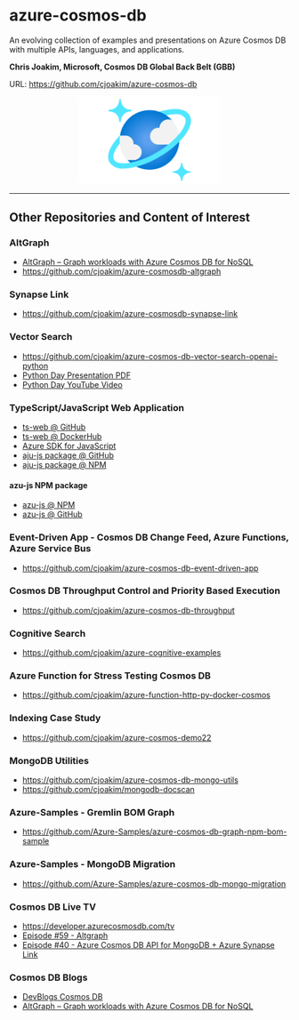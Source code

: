 # azure-cosmos-db

An evolving collection of examples and presentations on Azure Cosmos DB
with multiple APIs, languages, and applications.

**Chris Joakim, Microsoft, Cosmos DB Global Back Belt (GBB)**

URL: https://github.com/cjoakim/azure-cosmos-db

<p align="center">
    <img src="docs/img/cosmos-db-logo.png" width="50%">
</p>

---

## Other Repositories and Content of Interest

### AltGraph

- [AltGraph – Graph workloads with Azure Cosmos DB for NoSQL](https://devblogs.microsoft.com/cosmosdb/altgraph-graph-workloads-with-azure-cosmos-db-for-nosql/)
- https://github.com/cjoakim/azure-cosmosdb-altgraph

### Synapse Link

- https://github.com/cjoakim/azure-cosmosdb-synapse-link

### Vector Search

- https://github.com/cjoakim/azure-cosmos-db-vector-search-openai-python
- [Python Day Presentation PDF](docs/Azure-Developers-Python-Day-Joakim-Vector-Search.pdf)
- [Python Day YouTube Video](https://www.youtube.com/watch?v=5z32NS4IG0w)

### TypeScript/JavaScript Web Application

- [ts-web @ GitHub](https://github.com/cjoakim/azure-cosmos-db-ts-web)
- [ts-web @ DockerHub](https://hub.docker.com/r/cjoakim/azure-cosmos-db-ts-web-prod)
- [Azure SDK for JavaScript](https://github.com/Azure/azure-sdk-for-js)
- [aju-js package @ GitHub](https://github.com/cjoakim/azu-js) 
- [aju-js package @ NPM](https://www.npmjs.com/package/azu-js/v/1.0.3) 

#### azu-js NPM package

- [azu-js @ NPM](https://www.npmjs.com/package/azu-js/v/1.0.3)
- [azu-js @ GitHub](https://github.com/cjoakim/azu-js)

### Event-Driven App - Cosmos DB Change Feed, Azure Functions, Azure Service Bus

- https://github.com/cjoakim/azure-cosmos-db-event-driven-app

### Cosmos DB Throughput Control and Priority Based Execution

- https://github.com/cjoakim/azure-cosmos-db-throughput

### Cognitive Search

- https://github.com/cjoakim/azure-cognitive-examples

### Azure Function for Stress Testing Cosmos DB

- https://github.com/cjoakim/azure-function-http-py-docker-cosmos

### Indexing Case Study

- https://github.com/cjoakim/azure-cosmos-demo22

### MongoDB Utilities

- https://github.com/cjoakim/azure-cosmos-db-mongo-utils
- https://github.com/cjoakim/mongodb-docscan

### Azure-Samples - Gremlin BOM Graph

- https://github.com/Azure-Samples/azure-cosmos-db-graph-npm-bom-sample

### Azure-Samples - MongoDB Migration

- https://github.com/Azure-Samples/azure-cosmos-db-mongo-migration

### Cosmos DB Live TV

- https://developer.azurecosmosdb.com/tv
- [Episode #59 - Altgraph](https://www.youtube.com/watch?v=SGih_Kj_1yk&list=PLmamF3YkHLoKMzT3gP4oqHiJbjMaiiLEh&index=13)
- [Episode #40 - Azure Cosmos DB API for MongoDB + Azure Synapse Link](https://www.youtube.com/watch?v=iItNxN2EJ9U)

### Cosmos DB Blogs

- [DevBlogs Cosmos DB](https://devblogs.microsoft.com/search?query=cosmosdb+)
- [AltGraph – Graph workloads with Azure Cosmos DB for NoSQL](https://devblogs.microsoft.com/cosmosdb/altgraph-graph-workloads-with-azure-cosmos-db-for-nosql/)

